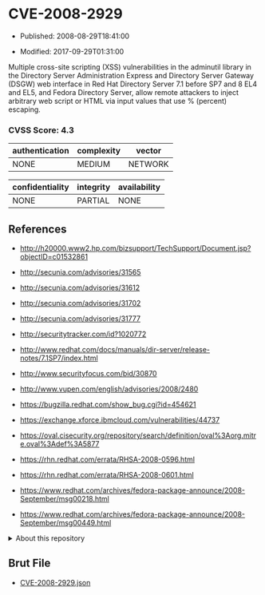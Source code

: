 # CVE-2008-2929

- Published: 2008-08-29T18:41:00

- Modified: 2017-09-29T01:31:00

Multiple cross-site scripting (XSS) vulnerabilities in the adminutil library in the Directory Server Administration Express and Directory Server Gateway (DSGW) web interface in Red Hat Directory Server 7.1 before SP7 and 8 EL4 and EL5, and Fedora Directory Server, allow remote attackers to inject arbitrary web script or HTML via input values that use % (percent) escaping.

### CVSS Score: **4.3**

| authentication | complexity | vector |
| --- | --- | --- |
| NONE | MEDIUM | NETWORK |

| confidentiality | integrity | availability |
| --- | --- | --- |
| NONE | PARTIAL | NONE |

## References

* http://h20000.www2.hp.com/bizsupport/TechSupport/Document.jsp?objectID=c01532861

* http://secunia.com/advisories/31565

* http://secunia.com/advisories/31612

* http://secunia.com/advisories/31702

* http://secunia.com/advisories/31777

* http://securitytracker.com/id?1020772

* http://www.redhat.com/docs/manuals/dir-server/release-notes/7.1SP7/index.html

* http://www.securityfocus.com/bid/30870

* http://www.vupen.com/english/advisories/2008/2480

* https://bugzilla.redhat.com/show_bug.cgi?id=454621

* https://exchange.xforce.ibmcloud.com/vulnerabilities/44737

* https://oval.cisecurity.org/repository/search/definition/oval%3Aorg.mitre.oval%3Adef%3A5877

* https://rhn.redhat.com/errata/RHSA-2008-0596.html

* https://rhn.redhat.com/errata/RHSA-2008-0601.html

* https://www.redhat.com/archives/fedora-package-announce/2008-September/msg00218.html

* https://www.redhat.com/archives/fedora-package-announce/2008-September/msg00449.html

<details>
<summary>About this repository</summary> 

  This repository is part of the project [Live Hack CVE](https://github.com/Live-Hack-CVE). Main website can be found [www.live-hack.org](https://www.live-hack.org) 
  
  Made by [Sn0wAlice](https://github.com/Sn0wAlice) for the people that care about security and need to have a feed of the latest CVEs. Hope you enjoy it, don't forget to star the repo and follow me on [Twitter](https://twitter.com/Sn0wAlice) and [Github](https://github.com/Sn0wAlice). And that is my [personnal website](https://www.alice-snow.me/)

  - [Home Page](https://github.com/Live-Hack-CVE)
  - [Framework](https://github.com/Live-Hack-CVE/cve-framework)
  - [CVE database](https://github.com/Live-Hack-CVE/full_database)
  - [Changelog](https://github.com/Live-Hack-CVE/Changelog)
</details>

## Brut File

* [CVE-2008-2929.json](https://raw.githubusercontent.com/Live-Hack-CVE/full_database/main/cves/2008/CVE-2008-2929.json)

